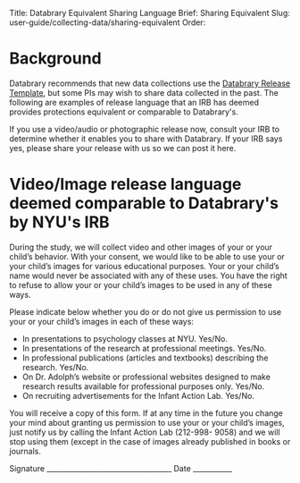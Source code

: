 Title: Databrary Equivalent Sharing Language
Brief: Sharing Equivalent
Slug: user-guide/collecting-data/sharing-equivalent
Order: 

# Background

Databrary recommends that new data collections use the [Databrary Release Template](http://databrary.org/user-guide/policies/release-template.html), but some PIs may wish to share data collected in the past. The following are examples of release language that an IRB has deemed provides protections equivalent or comparable to Databrary's. 

If you use a video/audio or photographic release now, consult your IRB to determine whether it enables you to share with Databrary. If your IRB says yes, please share your release with us so we can post it here.

# Video/Image release language deemed comparable to Databrary's by NYU's IRB

During the study, we will collect video and other images of your or your child’s behavior. With your consent, we would like to be able to use your or your child’s images for various educational purposes. Your or your child’s name would never be associated with any of these uses.
You have the right to refuse to allow your or your child’s images to be used in any of these ways.

Please indicate below whether you do or do not give us permission to use your or your child’s images in each of these ways:

- In presentations to psychology classes at NYU. Yes/No.
- In presentations of the research at professional meetings. Yes/No.
- In professional publications (articles and textbooks) describing the research. Yes/No.
- On Dr. Adolph’s website or professional websites designed to make research results available for professional purposes only. Yes/No.
- On recruiting advertisements for the Infant Action Lab. Yes/No.

You will receive a copy of this form. If at any time in the future you change your mind about granting us permission to use your or your child’s images, just notify us by calling the Infant Action Lab (212-998- 9058) and we will stop using them (except in the case of images already published in books or journals.

Signature ___________________________________ Date ___________